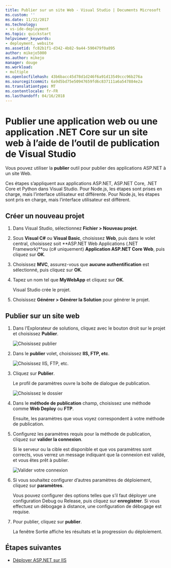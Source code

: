 ```yaml
---
title: Publier sur un site Web - Visual Studio | Documents Microsoft
ms.custom: ''
ms.date: 11/22/2017
ms.technology:
- vs-ide-deployment
ms.topic: quickstart
helpviewer_keywords:
- deployment, website
ms.assetid: fc82b1f1-d342-4b82-9a44-590479f0a895
author: mikejo5000
ms.author: mikejo
manager: douge
ms.workload:
- multiple
ms.openlocfilehash: 43b6bacc45d78d1d246f6a91d13549ccc96b276a
ms.sourcegitcommit: 6a9d5bd75e50947659fd6c837111a6a547884e2a
ms.translationtype: MT
ms.contentlocale: fr-FR
ms.lasthandoff: 04/16/2018
---
```

# <a name="publish-a-web-app-or-a-net-core-app-to-a-web-site-using-the-visual-studio-publish-tool"></a>Publier une application web ou une application .NET Core sur un site web à l’aide de l’outil de publication de Visual Studio

Vous pouvez utiliser la **publier** outil pour publier des applications ASP.NET à un site Web.

Ces étapes s’appliquent aux applications ASP.NET, ASP.NET Core, .NET Core et Python dans Visual Studio. Pour Node.js, les étapes sont prises en charge, mais l’interface utilisateur est différente. Pour Node.js, les étapes sont pris en charge, mais l’interface utilisateur est différent.

## <a name="create-a-new-project"></a>Créer un nouveau projet 

1. Dans Visual Studio, sélectionnez **Fichier > Nouveau projet**.

1. Sous **Visual C#** ou **Visual Basic**, choisissez **Web**, puis dans le volet central, choisissez soit **ASP.NET Web Applications (.NET Framework)**ou (c# uniquement) **Application ASP.NET Core Web**, puis cliquez sur **OK**.

1. Choisissez **MVC**, assurez-vous que **aucune authentification** est sélectionné, puis cliquez sur **OK**.

1. Tapez un nom tel que **MyWebApp** et cliquez sur **OK**.

    Visual Studio crée le projet.

1. Choisissez **Générer > Générer la Solution** pour générer le projet.

## <a name="publish-to-a-web-site"></a>Publier sur un site web

1. Dans l’Explorateur de solutions, cliquez avec le bouton droit sur le projet et choisissez **Publier**.

    ![Choisissez publier](../deployment/media/quickstart-publish-aspnet.png "choisissez Publier")

1. Dans le **publier** volet, choisissez **IIS, FTP, etc**.

    ![Choisissez IIS, FTP, etc.](../deployment/media/quickstart-publish-iis-ftp.png "IIS de choisir, FTP, etc..")

1. Cliquez sur **Publier**.

    Le profil de paramètres ouvre la boîte de dialogue de publication.

    ![Choisissez le dossier](../deployment/media/quickstart-publish-settings-web.png "dossier")

1. Dans le **méthode de publication** champ, choisissez une méthode comme **Web Deploy** ou **FTP**.

    Ensuite, les paramètres que vous voyez correspondent à votre méthode de publication.

1. Configurez les paramètres requis pour la méthode de publication, cliquez sur **valider la connexion**.

    Si le serveur ou la cible est disponible et que vos paramètres sont corrects, vous verrez un message indiquant que la connexion est validé, et vous êtes prêt à publier.

    ![Valider votre connexion](../deployment/media/quickstart-publish-web-deploy.png "valider votre connexion")

1. Si vous souhaitez configurer d’autres paramètres de déploiement, cliquez sur **paramètres**.

    Vous pouvez configurer des options telles que s’il faut déployer une configuration Debug ou Release, puis cliquez sur **enregistrer**. Si vous effectuez un débogage à distance, une configuration de débogage est requise.

1. Pour publier, cliquez sur **publier**.

    La fenêtre Sortie affiche les résultats et la progression du déploiement.

## <a name="next-steps"></a>Étapes suivantes

- [Déployer ASP.NET sur IIS](/iis/get-started/whats-new-in-iis-8/iis-80-using-aspnet-35-and-aspnet-45)
